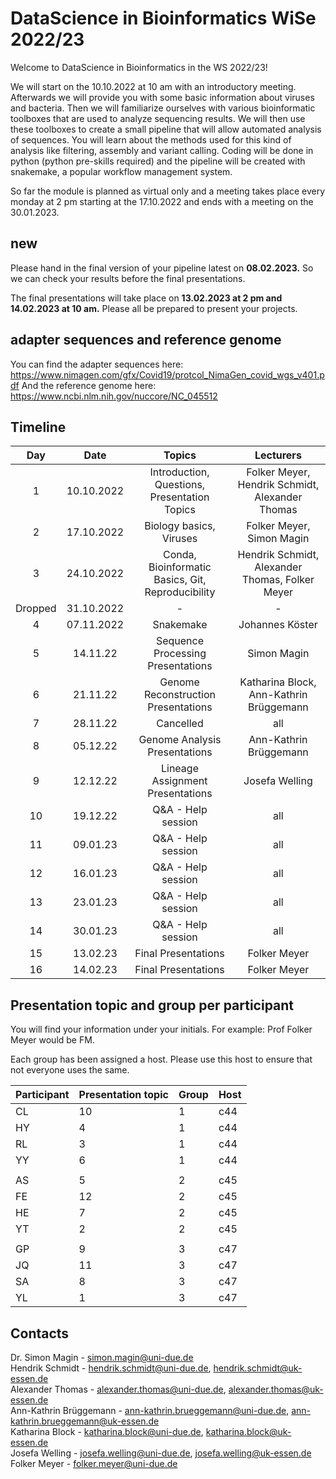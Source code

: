 # DataScience in Bioinformatics WiSe 2022/23

Welcome to DataScience in Bioinformatics in the WS 2022/23!

We will start on the 10.10.2022 at 10 am with an introductory meeting. Afterwards we will provide you with some basic information about viruses and bacteria. Then we will familiarize ourselves with various bioinformatic toolboxes that are used to analyze sequencing results. We will then use these toolboxes to create a small pipeline that will allow automated analysis of sequences. You will learn about the methods used for this kind of analysis like filtering, assembly and variant calling. Coding will be done in python (python pre-skills required) and the pipeline will be created with snakemake, a popular workflow management system.

So far the module is planned as virtual only and a meeting takes place every monday at 2 pm starting at the 17.10.2022 and ends with a meeting on the 30.01.2023.
## new
Please hand in the final version of your pipeline latest on **08.02.2023.** So we can check your results before the final presentations.

The final presentations will take place on **13.02.2023 at 2 pm and 14.02.2023 at 10 am.** Please all be prepared to present your projects.

## adapter sequences and reference genome

You can find the adapter sequences here: https://www.nimagen.com/gfx/Covid19/protcol_NimaGen_covid_wgs_v401.pdf
And the reference genome here: https://www.ncbi.nlm.nih.gov/nuccore/NC_045512

## Timeline

| Day | Date | Topics | Lecturers |
| :---: | :----: | :---: | :---: |
| 1 | 10.10.2022 | Introduction, Questions, Presentation Topics | Folker Meyer, Hendrik Schmidt, Alexander Thomas |
| 2 | 17.10.2022 | Biology basics, Viruses | Folker Meyer, Simon Magin |
| 3 | 24.10.2022 | Conda, Bioinformatic Basics, Git, Reproducibility | Hendrik Schmidt, Alexander Thomas, Folker Meyer |
| Dropped | 31.10.2022 | - | - |
| 4 | 07.11.2022 | Snakemake | Johannes Köster |
| 5 | 14.11.22 | Sequence Processing Presentations | Simon Magin |
| 6 | 21.11.22 | Genome Reconstruction Presentations | Katharina Block, Ann-Kathrin Brüggemann |
| 7 | 28.11.22 | Cancelled | all |
| 8 | 05.12.22 | Genome Analysis Presentations |Ann-Kathrin Brüggemann |
| 9 | 12.12.22 | Lineage Assignment Presentations | Josefa Welling |
| 10 | 19.12.22 | Q&A - Help session | all |
| 11 | 09.01.23 | Q&A - Help session | all |
| 12 | 16.01.23 | Q&A - Help session | all |
| 13 | 23.01.23 | Q&A - Help session | all |
| 14 | 30.01.23 | Q&A - Help session | all |
| 15 | 13.02.23 | Final Presentations | Folker Meyer |
| 16 | 14.02.23 | Final Presentations | Folker Meyer |

## Presentation topic and group per participant

You will find your information under your initials. For example: Prof Folker Meyer would be FM.

Each group has been assigned a host. Please use this host to ensure that not everyone uses the same.

| Participant | Presentation topic | Group | Host |
| --- | --- | --- | --- |
| CL | 10 | 1 | c44 |
| HY | 4 | 1 | c44 |
| RL | 3 | 1 | c44 |
| YY | 6 | 1 | c44 |
|  |  |  |  |
| AS | 5 | 2 | c45 |
| FE | 12 | 2 | c45 |
| HE | 7 | 2 | c45 |
| YT | 2 | 2 | c45 |
|  |  |  |  |
| GP | 9 | 3 | c47 |
| JQ | 11 | 3 | c47 |
| SA | 8 | 3 | c47 |
| YL | 1 | 3 | c47 |

## Contacts
   
Dr. Simon Magin - simon.magin@uni-due.de          
Hendrik Schmidt - hendrik.schmidt@uni-due.de, hendrik.schmidt@uk-essen.de      
Alexander Thomas  - alexander.thomas@uni-due.de, alexander.thomas@uk-essen.de     
Ann-Kathrin Brüggemann - ann-kathrin.brueggemann@uni-due.de, ann-kathrin.brueggemann@uk-essen.de      
Katharina Block - katharina.block@uni-due.de, katharina.block@uk-essen.de        
Josefa Welling - josefa.welling@uni-due.de, josefa.welling@uk-essen.de      
Folker Meyer - folker.meyer@uni-due.de
